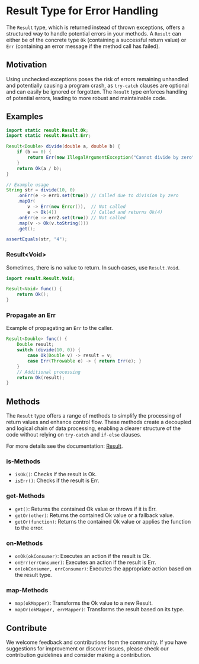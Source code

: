 # Result Type for Error Handling

The `Result` type, which is returned instead of thrown exceptions, offers a structured way to handle potential errors in your methods. A `Result` can either be of the concrete type `Ok` (containing a successful return value) or `Err` (containing an error message if the method call has failed).


## Motivation

Using unchecked exceptions poses the risk of errors remaining unhandled and potentially causing a program crash, as `try-catch` clauses are optional and can easily be ignored or forgotten. The `Result` type enforces handling of potential errors, leading to more robust and maintainable code.


## Examples

```java
import static result.Result.Ok;
import static result.Result.Err;

Result<Double> divide(double a, double b) {
    if (b == 0) {
        return Err(new IllegalArgumentException("Cannot divide by zero"));
    }
    return Ok(a / b);
}

// Example usage
String str = divide(10, 0)
    .onErr(e -> err1.set(true)) // Called due to division by zero
    .mapOr(
        v -> Err(new Error()),  // Not called
        e -> Ok(4))             // Called and returns Ok(4)
    .onErr(e -> err2.set(true)) // Not called
    .map(v -> Ok(v.toString()))
    .get();

assertEquals(str, "4");
```


### Result\<Void>

Sometimes, there is no value to return. In such cases, use `Result.Void`.

```java
import result.Result.Void;

Result<Void> func() {
    return Ok();
}
```

### Propagate an Err

Example of propagating an `Err` to the caller.

```java
Result<Double> func() {
    Double result; 
    switch (divide(10, 0)) {
        case Ok(Double v) -> result = v;
        case Err(Throwable e) -> { return Err(e); }
    }
    // Additional processing
    return Ok(result);
}
```


## Methods

The `Result` type offers a range of methods to simplify the processing of return values and enhance control flow. These methods create a decoupled and logical chain of data processing, enabling a clearer structure of the code without relying on `try-catch` and `if-else` clauses.

For more details see the documentation: [Result](doc/result/Result.html).

### is-Methods
- `isOk()`: Checks if the result is Ok.
- `isErr()`: Checks if the result is Err.

### get-Methods
- `get()`: Returns the contained Ok value or throws if it is Err.
- `getOr(other)`: Returns the contained Ok value or a fallback value.
- `getOr(function)`: Returns the contained Ok value or applies the function to the error.

### on-Methods
- `onOk(okConsumer)`: Executes an action if the result is Ok.
- `onErr(errConsumer)`: Executes an action if the result is Err.
- `on(okConsumer, errConsumer)`: Executes the appropriate action based on the result type.

### map-Methods
- `map(okMapper)`: Transforms the Ok value to a new Result.
- `mapOr(okMapper, errMapper)`: Transforms the result based on its type.


## Contribute
We welcome feedback and contributions from the community. If you have suggestions for improvement or discover issues, please check our contribution guidelines and consider making a contribution.
